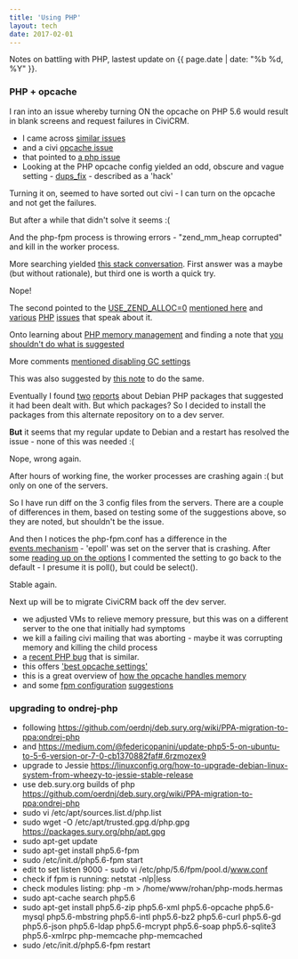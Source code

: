 ```yaml
---
title: 'Using PHP'
layout: tech
date: 2017-02-01
---
```

Notes on battling with PHP, lastest update on {{ page.date | date: "%b %d, %Y" }}.

### PHP + opcache

I ran into an issue whereby turning ON the opcache on PHP 5.6 would result in blank screens and request
failures in CiviCRM. 

* I came across [similar issues](http://civicrm.stackexchange.com/questions/3978/cannot-redeclare-class-crm-core-classloader-in-backup-site)
* and a civi [opcache issue](https://issues.civicrm.org/jira/browse/CRM-19781?jql=text%20~%20%22opcache%22)
* that pointed to [a php issue](https://bugs.php.net/bug.php?id=69090)
* Looking at the PHP opcache config yielded an odd, obscure and vague setting - [dups_fix](https://secure.php.net/manual/en/opcache.configuration.php#ini.opcache.dups_fix) - described as a 'hack'

Turning it on, seemed to have sorted out civi - I can turn on the opcache and not get the failures.

But after a while that didn't solve it seems :(

And the php-fpm process is throwing errors - "zend_mm_heap corrupted" and kill in the worker process.

More searching yielded [this stack conversation](http://stackoverflow.com/questions/2247977/what-does-zend-mm-heap-corrupted-mean). First answer was a maybe (but without rationale), but third one is worth a quick try.

Nope!

The second pointed to the [USE_ZEND_ALLOC=0]() [mentioned here](https://developers.oxwall.com/forum/topic/41865) and 
[various](https://bugs.php.net/bug.php?id=40479) [PHP](https://bugs.php.net/bug.php?id=58123) [issues](https://bugs.php.net/bug.php?id=70688) that speak about it.

Onto learning about [PHP memory management](https://jpauli.github.io/2014/07/02/php-memory.html) and finding a note that [you shouldn't do what is suggested](http://php.net/manual/en/internals2.memory.management.php)

More comments [mentioned disabling GC settings](http://php.net/manual/en/info.configuration.php#ini.zend.enable-gc)

This was also suggested by [this note](https://wiki.gandi.net/en/simple/errors/zend_mm_heap_corrupted) to do the same.

Eventually I found [two](https://github.com/oerdnj/deb.sury.org/issues/123) [reports](https://github.com/oerdnj/deb.sury.org/issues/128) about Debian PHP packages that suggested it had been dealt with. But which packages? So I decided to install the packages from this alternate repository on to a dev server.

**But** it seems that my regular update to Debian and a restart has resolved the issue - none of this was needed :(

Nope, wrong again.

After hours of working fine, the worker processes are crashing again :( but only on one of the servers.

So I have run diff on the 3 config files from the servers. There are a couple of differences in them, based on testing some of the suggestions above, so they are noted, but shouldn't be the issue.

And then I notices the php-fpm.conf has a difference in the [events.mechanism](http://php.net/manual/en/install.fpm.configuration.php) - 'epoll' was set on the server that is crashing. After some [reading up on the options](http://www.ulduzsoft.com/2014/01/select-poll-epoll-practical-difference-for-system-architects/) I commented the setting to go back to the default - I presume it is poll(), but could be select().

Stable again.

Next up will be to migrate CiviCRM back off the dev server.

* we adjusted VMs to relieve memory pressure, but this was on a different server to the one that initially had symptoms
* we kill a failing civi mailing that was aborting - maybe it was corrupting memory and killing the child process
* a [recent PHP bug](https://bugs.php.net/bug.php?id=73183) that is similar.
* this offers ['best opcache settings'](https://www.scalingphpbook.com/blog/2014/02/14/best-zend-opcache-settings.html)
* this is a great overview of [how the opcache handles memory](https://jpauli.github.io/2015/03/05/opcache.html)
* and some [fpm configuration](https://myjeeva.com/php-fpm-configuration-101.html) [suggestions](https://ma.ttias.be/a-better-way-to-run-php-fpm/)

### upgrading to ondrej-php

* following <https://github.com/oerdnj/deb.sury.org/wiki/PPA-migration-to-ppa:ondrej-php>
* and <https://medium.com/@federicopanini/update-php5-5-on-ubuntu-to-5-6-version-or-7-0-cb1370882faf#.6rzmozex9>
* upgrade to Jessie <https://linuxconfig.org/how-to-upgrade-debian-linux-system-from-wheezy-to-jessie-stable-release>
* use deb.sury.org builds of php <https://github.com/oerdnj/deb.sury.org/wiki/PPA-migration-to-ppa:ondrej-php>
* sudo vi /etc/apt/sources.list.d/php.list
* sudo wget -O /etc/apt/trusted.gpg.d/php.gpg https://packages.sury.org/php/apt.gpg
* sudo apt-get update
* sudo apt-get install php5.6-fpm
* sudo /etc/init.d/php5.6-fpm start
* edit to set listen 9000 - sudo vi /etc/php/5.6/fpm/pool.d/www.conf 
* check if fpm is running:  netstat -nlp|less
* check modules listing: php -m > /home/www/rohan/php-mods.hermas
* sudo apt-cache search php5.6
* sudo apt-get install php5.6-zip php5.6-xml php5.6-opcache php5.6-mysql php5.6-mbstring php5.6-intl php5.6-bz2 php5.6-curl php5.6-gd php5.6-json php5.6-ldap php5.6-mcrypt php5.6-soap php5.6-sqlite3 php5.6-xmlrpc php-memcache php-memcached
* sudo /etc/init.d/php5.6-fpm restart





